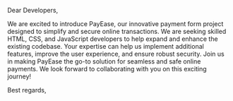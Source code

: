 Dear Developers,

We are excited to introduce PayEase, our innovative payment form project designed to simplify and secure online transactions. We are seeking skilled HTML, CSS, and JavaScript developers to help expand and enhance the existing codebase. Your expertise can help us implement additional features, improve the user experience, and ensure robust security. Join us in making PayEase the go-to solution for seamless and safe online payments. We look forward to collaborating with you on this exciting journey!

Best regards,
